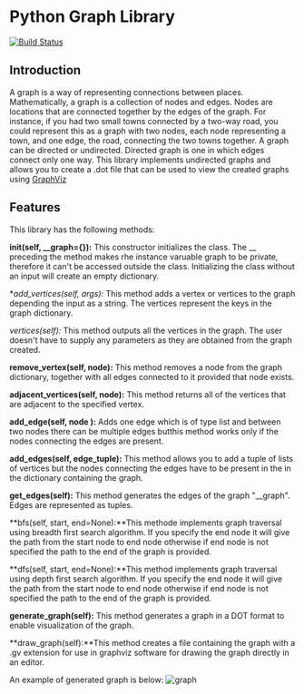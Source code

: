 # Python Graph Library
[![Build Status](https://travis-ci.org/Tonida/bc-7-graph_library.svg?branch=dev)](https://travis-ci.org/Tonida/bc-7-graph_library)

## Introduction
A graph is a way of representing connections between places. Mathematically, a graph is a collection of nodes and edges. Nodes are locations that are connected together by the edges of the graph. For instance, if you had two small towns connected by a two-way road, you could represent this as a graph with two nodes, each node representing a town, and one edge, the road, connecting the two towns together.
A graph can be directed or undirected. Directed graph is one in which edges connect only one way. This library implements undirected graphs and allows you to create a .dot file that can be used to view the created graphs using [GraphViz](www.graphviz.org)

## Features
This library has the following methods:

**init(self, __graph={}):** This constructor initializes the class. The __ preceding the method makes rhe instance varuable graph to be private, therefore it can't be accessed outside the class. Initializing the class without an input will create an empty dictionary.

**add_vertices(self, *args):** This method adds a vertex or vertices to the graph depending the input as a string. The vertices represent the keys in the graph dictionary.

*vertices(self):* This method outputs all the vertices in the graph. The user doesn't have to supply any parameters as they are obtained from the graph created.

**remove_vertex(self, node):** This method removes a node from the graph dictionary,
together with all edges connected to it provided that node exists.

**adjacent_vertices(self, node):** This method returns all of the vertices that are
adjacent to the specified vertex.

**add_edge(self, node ):** Adds one edge which is of type list and between two nodes there can be multiple edges butthis method works only if the nodes connecting the edges are present.

**add_edges(self, edge_tuple):** This method allows you to add a tuple of lists of vertices but the nodes connecting the edges have to be present in the in the dictionary containing the graph.

**get_edges(self):** This method generates the edges of the graph "__graph". Edges are represented as tuples.

**bfs(self, start, end=None):**This methode implements graph traversal using
breadth first search algorithm. If you specify the end node it will give the path from the start node to end node otherwise if end node is not specified the path to the end of the graph is provided.

**dfs(self, start, end=None):**This method implements graph traversal using depth first search algorithm. If you specify the end node it will give the path from the start node to end node otherwise if end node is not specified the path to the end of the graph is provided.

**generate_graph(self):** This method generates a graph in a DOT format to enable visualization of the graph.

**draw_graph(self):**This method creates a file containing the graph with a .gv extension for use in graphviz software for drawing the graph directly in an editor.

An example of generated graph is below:
![graph](/bc-7-graph_library/graphlibrary/graph_image.png)



